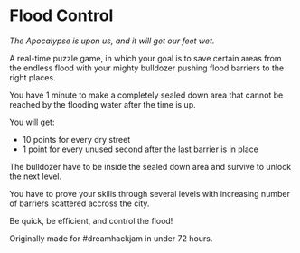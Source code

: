 # Flood Control

*The Apocalypse is upon us, and it will get our feet wet.*

A real-time puzzle game, in which your goal is to save certain areas from the endless flood with your mighty bulldozer pushing flood barriers to the right places.

You have 1 minute to make a completely sealed down area that cannot be reached by the flooding water after the time is up.

You will get:
* 10 points for every dry street
* 1 point for every unused second after the last barrier is in place

The bulldozer have to be inside the sealed down area and survive to unlock the next level.

You have to prove your skills through several levels with increasing number of barriers scattered accross the city.

Be quick, be efficient, and control the flood!

Originally made for #dreamhackjam in under 72 hours.
